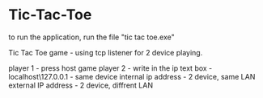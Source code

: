 # Tic-Tac-Toe

to run the application, run the file "tic tac toe.exe"

Tic Tac Toe game - using tcp listener for 2 device playing.

player 1 - press host game
player 2 - write in the ip text box - localhost\127.0.0.1 - same device
                                       internal ip address - 2 device, same LAN
                                       external IP address - 2 device, diffrent LAN
